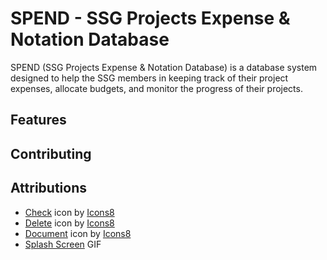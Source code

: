 # SPEND - SSG Projects Expense & Notation Database

SPEND (SSG Projects Expense &amp; Notation Database) is a database system designed to help the SSG members in 
keeping track of their project expenses, allocate budgets, and monitor the progress of their projects.

## Features

## Contributing

## Attributions
* <a target="_blank" href="https://icons8.com/icon/3061/done">Check</a> icon by <a target="_blank" href="https://icons8.com">Icons8</a>
* <a target="_blank" href="https://icons8.com/icon/11705/trash-can">Delete</a> icon by <a target="_blank" href="https://icons8.com">Icons8</a>
* <a target="_blank" href="https://icons8.com/icon/1395/document">Document</a> icon by <a target="_blank" href="https://icons8.com">Icons8</a>
* <a target="_blank" href="https://gfycat.com/largemarriedchick">Splash Screen</a> GIF